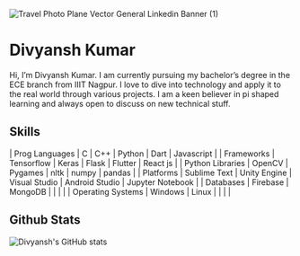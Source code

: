 ![Travel Photo Plane Vector General Linkedin Banner (1)](https://user-images.githubusercontent.com/59536047/119232342-8e072280-bb42-11eb-8f93-f7d99be1c1f8.png)


# Divyansh Kumar
Hi, I’m Divyansh Kumar. I am currently pursuing my bachelor’s degree in the ECE branch from IIIT Nagpur. I love to dive into technology and apply it to the real world through various projects. I am a keen believer in pi shaped learning and always open to discuss on new technical stuff.

## Skills
| Prog Languages    |       C      | C++          | Python        | Dart           | Javascript       |
| Frameworks        | Tensorflow   | Keras        | Flask         | Flutter        | React js         |
| Python Libraries  | OpenCV       | Pygames      | nltk          | numpy          | pandas           |
| Platforms         | Sublime Text | Unity Engine | Visual Studio | Android Studio | Jupyter Notebook |
| Databases         | Firebase     | MongoDB      |               |                |                  |
| Operating Systems | Windows      | Linux        |               |                |                  |

## Github Stats
![Divyansh's GitHub stats](https://github-readme-stats.vercel.app/api?username=Drock2001&show_icons=true&theme=dark)

